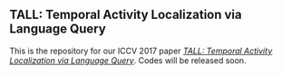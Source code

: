 ## TALL: Temporal Activity Localization via Language Query

This is the repository for our ICCV 2017 paper [_TALL: Temporal Activity Localization via Language Query_](https://arxiv.org/abs/1705.02101). Codes will be released soon.
